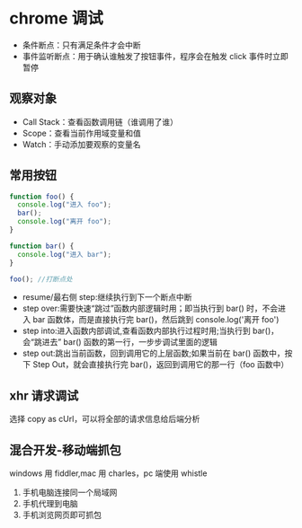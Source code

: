 # chrome 调试

- 条件断点：只有满足条件才会中断
- 事件监听断点：用于确认谁触发了按钮事件，程序会在触发 click 事件时立即暂停

## 观察对象

- Call Stack：查看函数调用链（谁调用了谁）
- Scope：查看当前作用域变量和值
- Watch：手动添加要观察的变量名

## 常用按钮

```js
function foo() {
  console.log("进入 foo");
  bar();
  console.log("离开 foo");
}

function bar() {
  console.log("进入 bar");
}

foo(); //打断点处
```

- resume/最右侧 step:继续执行到下一个断点中断
- step over:需要快速“跳过”函数内部逻辑时用；即当执行到 bar() 时，不会进入 bar 函数体，而是直接执行完 bar()，然后跳到 console.log('离开 foo')
- step into:进入函数内部调试,查看函数内部执行过程时用;当执行到 bar()，会“跳进去” bar() 函数的第一行，一步步调试里面的逻辑
- step out:跳出当前函数，回到调用它的上层函数;如果当前在 bar() 函数中，按下 Step Out，就会直接执行完 bar()，返回到调用它的那一行（foo 函数中）

## xhr 请求调试

选择 copy as cUrl，可以将全部的请求信息给后端分析

## 混合开发-移动端抓包

windows 用 fiddler,mac 用 charles，pc 端使用 whistle

1. 手机电脑连接同一个局域网
2. 手机代理到电脑
3. 手机浏览网页即可抓包

